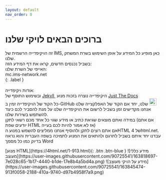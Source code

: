 ```yaml
---
layout: default
nav_order: 0
---
```

<h1><span dir="rtl">ברוכים הבאים לויקי שלנו</span></h1>

<p>זה הויקיפדייה הרשמית של IMS, כאן מופיע כל המידע על אופן השימוש בשרת המשחק שלנו.<br />
בשביל נכנסים חדשים, קראו את דף המידע הזה:<br />
האייפי של השרת שלנו:<br />
mc.ims-network.net<br />
{: .label }<br />
<br />
אודות ויקיפדייה:<br />
היקיפדייה נוצרה בזכות מנוע&nbsp;<a dir="ltr" href="https://jekyllrb.com/" target="_blank">Jekyll </a>&nbsp;ובשימוש התוסף של <a href="https://just-the-docs.github.io/just-the-docs/" target="_blank">Just The Docs</a><br />
כל הקוד של הויקיפדייה זמין ב-GitHub שלנו, יחד אם הקוד של האפלקצייה שלנו&nbsp;<img alt="wink" height="23" src="https://4html.net/ckeditor5/plugins/smiley/images/wink_smile.png" title="wink" width="23" /><br />
אנחנו מקדישים זמן בשביל לרשום את הויקיפדייה שלנו על מנת להסביר לכם כיצד להשתמש בשירות שלנו.<br />
במידה ואתם מוצאים שגיאת כתיב או מידע שגוי כל אחד מכם רשאי לתקן (אם אתם יודעים שפת HTML אז לא אמור להיות לכם בעייה)<br />
אם אתם רוצים לתקן ולהוסיף אנחנו ממליצים להשמש במנוע הHTML של 4html.net. עבדנו יחד איתם בשביל לתרגם ולהתאים את המנוע לתמיכה בשפה העברית והוא נראה בדיוק כמו כל מסמך Word</p>

<span class="fs-3">
[מנוע HTML](https://4html.net/1-913.html){: .btn .btn-blue }
</span>
![מידע כללי מעוצב](https://user-images.githubusercontent.com/90725541/163818697-7e028c65-1b17-4440-b1de-17e8b4a5bd4a.png)
![מידע על הויקי מעוצב](https://user-images.githubusercontent.com/90725541/163845474-913f0058-2188-410a-9740-d97b4958f7a9.png)

